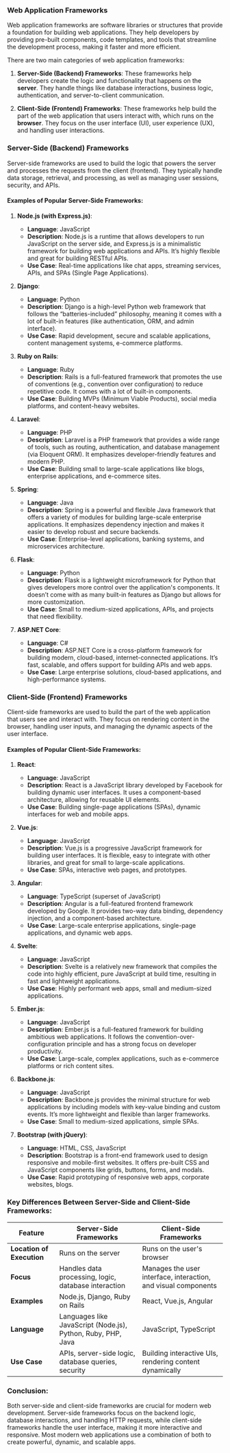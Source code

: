 ### Web Application Frameworks

Web application frameworks are software libraries or structures that provide a foundation for building web applications. They help developers by providing pre-built components, code templates, and tools that streamline the development process, making it faster and more efficient.

There are two main categories of web application frameworks:

1. **Server-Side (Backend) Frameworks**: These frameworks help developers create the logic and functionality that happens on the **server**. They handle things like database interactions, business logic, authentication, and server-to-client communication.
   
2. **Client-Side (Frontend) Frameworks**: These frameworks help build the part of the web application that users interact with, which runs on the **browser**. They focus on the user interface (UI), user experience (UX), and handling user interactions.

### Server-Side (Backend) Frameworks

Server-side frameworks are used to build the logic that powers the server and processes the requests from the client (frontend). They typically handle data storage, retrieval, and processing, as well as managing user sessions, security, and APIs.

#### Examples of Popular Server-Side Frameworks:

1. **Node.js (with Express.js)**:
   - **Language**: JavaScript
   - **Description**: Node.js is a runtime that allows developers to run JavaScript on the server side, and Express.js is a minimalistic framework for building web applications and APIs. It’s highly flexible and great for building RESTful APIs.
   - **Use Case**: Real-time applications like chat apps, streaming services, APIs, and SPAs (Single Page Applications).

2. **Django**:
   - **Language**: Python
   - **Description**: Django is a high-level Python web framework that follows the “batteries-included” philosophy, meaning it comes with a lot of built-in features (like authentication, ORM, and admin interface).
   - **Use Case**: Rapid development, secure and scalable applications, content management systems, e-commerce platforms.

3. **Ruby on Rails**:
   - **Language**: Ruby
   - **Description**: Rails is a full-featured framework that promotes the use of conventions (e.g., convention over configuration) to reduce repetitive code. It comes with a lot of built-in components.
   - **Use Case**: Building MVPs (Minimum Viable Products), social media platforms, and content-heavy websites.

4. **Laravel**:
   - **Language**: PHP
   - **Description**: Laravel is a PHP framework that provides a wide range of tools, such as routing, authentication, and database management (via Eloquent ORM). It emphasizes developer-friendly features and modern PHP.
   - **Use Case**: Building small to large-scale applications like blogs, enterprise applications, and e-commerce sites.

5. **Spring**:
   - **Language**: Java
   - **Description**: Spring is a powerful and flexible Java framework that offers a variety of modules for building large-scale enterprise applications. It emphasizes dependency injection and makes it easier to develop robust and secure backends.
   - **Use Case**: Enterprise-level applications, banking systems, and microservices architecture.

6. **Flask**:
   - **Language**: Python
   - **Description**: Flask is a lightweight microframework for Python that gives developers more control over the application's components. It doesn’t come with as many built-in features as Django but allows for more customization.
   - **Use Case**: Small to medium-sized applications, APIs, and projects that need flexibility.

7. **ASP.NET Core**:
   - **Language**: C#
   - **Description**: ASP.NET Core is a cross-platform framework for building modern, cloud-based, internet-connected applications. It’s fast, scalable, and offers support for building APIs and web apps.
   - **Use Case**: Large enterprise solutions, cloud-based applications, and high-performance systems.

### Client-Side (Frontend) Frameworks

Client-side frameworks are used to build the part of the web application that users see and interact with. They focus on rendering content in the browser, handling user inputs, and managing the dynamic aspects of the user interface.

#### Examples of Popular Client-Side Frameworks:

1. **React**:
   - **Language**: JavaScript
   - **Description**: React is a JavaScript library developed by Facebook for building dynamic user interfaces. It uses a component-based architecture, allowing for reusable UI elements.
   - **Use Case**: Building single-page applications (SPAs), dynamic interfaces for web and mobile apps.

2. **Vue.js**:
   - **Language**: JavaScript
   - **Description**: Vue.js is a progressive JavaScript framework for building user interfaces. It is flexible, easy to integrate with other libraries, and great for small to large-scale applications.
   - **Use Case**: SPAs, interactive web pages, and prototypes.

3. **Angular**:
   - **Language**: TypeScript (superset of JavaScript)
   - **Description**: Angular is a full-featured frontend framework developed by Google. It provides two-way data binding, dependency injection, and a component-based architecture.
   - **Use Case**: Large-scale enterprise applications, single-page applications, and dynamic web apps.

4. **Svelte**:
   - **Language**: JavaScript
   - **Description**: Svelte is a relatively new framework that compiles the code into highly efficient, pure JavaScript at build time, resulting in fast and lightweight applications.
   - **Use Case**: Highly performant web apps, small and medium-sized applications.

5. **Ember.js**:
   - **Language**: JavaScript
   - **Description**: Ember.js is a full-featured framework for building ambitious web applications. It follows the convention-over-configuration principle and has a strong focus on developer productivity.
   - **Use Case**: Large-scale, complex applications, such as e-commerce platforms or rich content sites.

6. **Backbone.js**:
   - **Language**: JavaScript
   - **Description**: Backbone.js provides the minimal structure for web applications by including models with key-value binding and custom events. It’s more lightweight and flexible than larger frameworks.
   - **Use Case**: Small to medium-sized applications, simple SPAs.

7. **Bootstrap (with jQuery)**:
   - **Language**: HTML, CSS, JavaScript
   - **Description**: Bootstrap is a front-end framework used to design responsive and mobile-first websites. It offers pre-built CSS and JavaScript components like grids, buttons, forms, and modals.
   - **Use Case**: Rapid prototyping of responsive web apps, corporate websites, blogs.

### Key Differences Between Server-Side and Client-Side Frameworks:

| Feature                | Server-Side Frameworks                    | Client-Side Frameworks                    |
|------------------------|-------------------------------------------|-------------------------------------------|
| **Location of Execution** | Runs on the server                      | Runs on the user's browser                 |
| **Focus**               | Handles data processing, logic, database interaction | Manages the user interface, interaction, and visual components |
| **Examples**            | Node.js, Django, Ruby on Rails            | React, Vue.js, Angular                    |
| **Language**            | Languages like JavaScript (Node.js), Python, Ruby, PHP, Java | JavaScript, TypeScript                   |
| **Use Case**            | APIs, server-side logic, database queries, security | Building interactive UIs, rendering content dynamically |

### Conclusion:

Both server-side and client-side frameworks are crucial for modern web development. Server-side frameworks focus on the backend logic, database interactions, and handling HTTP requests, while client-side frameworks handle the user interface, making it more interactive and responsive. Most modern web applications use a combination of both to create powerful, dynamic, and scalable apps.
